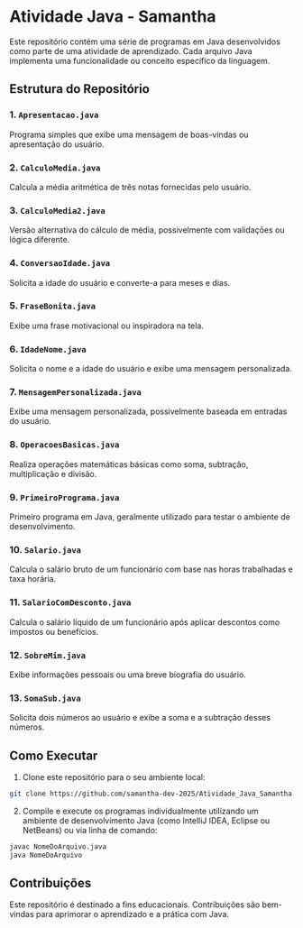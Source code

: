 # Atividade Java - Samantha

Este repositório contém uma série de programas em Java desenvolvidos como parte de uma atividade de aprendizado. Cada arquivo Java implementa uma funcionalidade ou conceito específico da linguagem.

## Estrutura do Repositório

### 1. `Apresentacao.java`
Programa simples que exibe uma mensagem de boas-vindas ou apresentação do usuário.

### 2. `CalculoMedia.java`
Calcula a média aritmética de três notas fornecidas pelo usuário.

### 3. `CalculoMedia2.java`
Versão alternativa do cálculo de média, possivelmente com validações ou lógica diferente.

### 4. `ConversaoIdade.java`
Solicita a idade do usuário e converte-a para meses e dias.

### 5. `FraseBonita.java`
Exibe uma frase motivacional ou inspiradora na tela.

### 6. `IdadeNome.java`
Solicita o nome e a idade do usuário e exibe uma mensagem personalizada.

### 7. `MensagemPersonalizada.java`
Exibe uma mensagem personalizada, possivelmente baseada em entradas do usuário.

### 8. `OperacoesBasicas.java`
Realiza operações matemáticas básicas como soma, subtração, multiplicação e divisão.

### 9. `PrimeiroPrograma.java`
Primeiro programa em Java, geralmente utilizado para testar o ambiente de desenvolvimento.

### 10. `Salario.java`
Calcula o salário bruto de um funcionário com base nas horas trabalhadas e taxa horária.

### 11. `SalarioComDesconto.java`
Calcula o salário líquido de um funcionário após aplicar descontos como impostos ou benefícios.

### 12. `SobreMim.java`
Exibe informações pessoais ou uma breve biografia do usuário.

### 13. `SomaSub.java`
Solicita dois números ao usuário e exibe a soma e a subtração desses números.

## Como Executar

1. Clone este repositório para o seu ambiente local:
```bash
git clone https://github.com/samantha-dev-2025/Atividade_Java_Samantha.git
```

2. Compile e execute os programas individualmente utilizando um ambiente de desenvolvimento Java (como IntelliJ IDEA, Eclipse ou NetBeans) ou via linha de comando:
```bash
javac NomeDoArquivo.java
java NomeDoArquivo
```

## Contribuições

Este repositório é destinado a fins educacionais. Contribuições são bem-vindas para aprimorar o aprendizado e a prática com Java.


